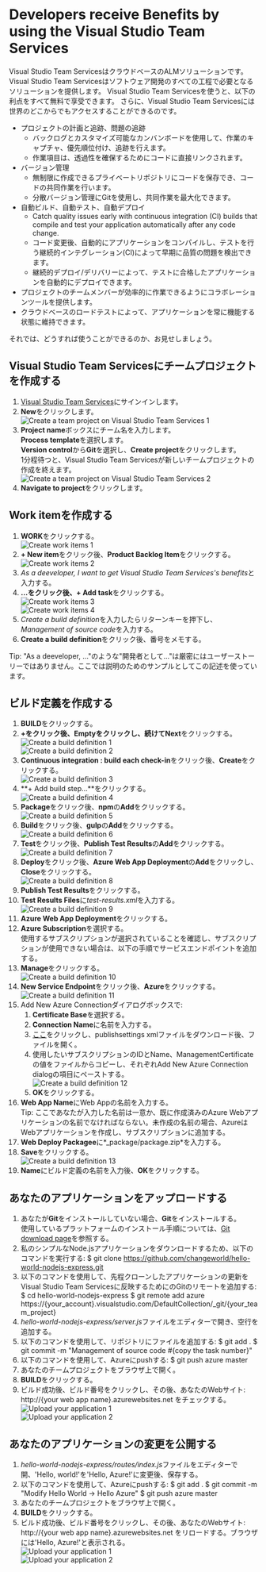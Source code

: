# Developers receive Benefits by using the Visual Studio Team Services

Visual Studio Team ServicesはクラウドベースのALMソリューションです。
Visual Studio Team Servicesはソフトウェア開発のすべての工程で必要となるソリューションを提供します。
Visual Studio Team Servicesを使うと、以下の利点をすべて無料で享受できます。
さらに、Visual Studio Team Servicesには世界のどこからでもアクセスすることができるのです。

* プロジェクトの計画と追跡、問題の追跡
    * バックログとカスタマイズ可能なカンバンボードを使用して、作業のキャプチャ、優先順位付け、追跡を行えます。
    * 作業項目は、透過性を確保するためにコードに直接リンクされます。
* バージョン管理
    * 無制限に作成できるプライベートリポジトリにコードを保存でき、コードの共同作業を行います。
    * 分散バージョン管理にGitを使用し、共同作業を最大化できます。
* 自動ビルド、自動テスト、自動デプロイ
    * Catch quality issues early with continuous integration (CI) builds that compile and test your application automatically after any code change.
    * コード変更後、自動的にアプリケーションをコンパイルし、テストを行う継続的インテグレーション(CI)によって早期に品質の問題を検出できます。
    * 継続的デプロイ/デリバリーによって、テストに合格したアプリケーションを自動的にデプロイできます。
* プロジェクトのチームメンバーが効率的に作業できるようにコラボレーションツールを提供します。
* クラウドベースのロードテストによって、アプリケーションを常に機能する状態に維持できます。

それでは、どうすれば使うことができるのか、お見せしましょう。

## Visual Studio Team Servicesにチームプロジェクトを作成する

1. [Visual Studio Team Services](https://www.visualstudio.com/)にサインインします。
2. **New**をクリックします。  
![Create a team project on Visual Studio Team Services 1](https://lh3.googleusercontent.com/-ReuwtPz4lOM/Vmisc0MYdCI/AAAAAAAAB5U/ormPqPc-DRQ/s640-Ic42/image001.png)
3. **Project name**ボックスにチーム名を入力します。  
**Process template**を選択します。  
**Version control**から**Git**を選択し、**Create project**をクリックします。  
1分程待つと、Visual Studio Team Servicesが新しいチームプロジェクトの作成を終えます。  
![Create a team project on Visual Studio Team Services 2](https://lh3.googleusercontent.com/-EQf8-fCD4_s/Vmisc1lVH4I/AAAAAAAAB7I/Vyy0jK7QgEI/s640-Ic42/image002.png)
4. **Navigate to project**をクリックします。

## Work itemを作成する

1. **WORK**をクリックする。  
![Create work items 1](https://lh3.googleusercontent.com/-54nmXwTHK1E/VmiscmJoUjI/AAAAAAAAB4w/oh0Y3WjGFxI/s640-Ic42/image003.png)
2. **+ New item**をクリック後、**Product Backlog Item**をクリックする。  
![Create work items 2](https://lh3.googleusercontent.com/-CIQzn2puEfE/VmisdOdM5BI/AAAAAAAAB7M/j1ggFeOe2GE/s640-Ic42/image004.png)
3. *As a deeveloper, I want to get Visual Studio Team Services's benefits*と入力する。
4. **…**をクリック後、**+ Add task**をクリックする。  
![Create work items 3](https://lh3.googleusercontent.com/-Va-rbsaskXI/VmisdTaVw5I/AAAAAAAAB6I/va14EhT1ji4/s640-Ic42/image005.png)  
![Create work items 4](https://lh3.googleusercontent.com/-x92_rXABQns/VmisdVwu1FI/AAAAAAAAB48/x9xx3K0kNi0/s640-Ic42/image006.png)
5. *Create a build definition*を入力したらリターンキーを押下し、*Management of source code*を入力する。
6. **Create a build definition**をクリック後、番号をメモする。

Tip: "As a deeveloper, …"のような"開発者として…"は厳密にはユーザーストーリーではありません。ここでは説明のためのサンプルとしてこの記述を使っています。

## ビルド定義を作成する

1. **BUILD**をクリックする。
2. **+**をクリック後、**Empty**をクリックし、続けて**Next**をクリックする。  
![Create a build definition 1](https://lh3.googleusercontent.com/-qOPGt_YUKfk/VmisdvzlR5I/AAAAAAAAB7Q/Y6Iv3LVCyLE/s640-Ic42/image007.png)  
![Create a build definition 2](https://lh3.googleusercontent.com/-UnQtw7hoAXo/Vmisd2atxJI/AAAAAAAAB5M/p2U9aP-JpGc/s640-Ic42/image008.png)
3. **Continuous integration : build each check-in**をクリック後、**Create**をクリックする。  
![Create a build definition 3](https://lh3.googleusercontent.com/-uGUinxG1H38/Vmisd0KoysI/AAAAAAAAB5o/GIwULQ_wjSs/s640-Ic42/image009.png)
4. **+ Add build step…**をクリックする。  
![Create a build definition 4](https://lh3.googleusercontent.com/--pT6AmxnvlE/VmiseO0UJZI/AAAAAAAAB60/thqTUUI3Ygc/s640-Ic42/image010.png)
5. **Package**をクリック後、**npm**の**Add**をクリックする。  
![Create a build definition 5](https://lh3.googleusercontent.com/-mg4E7KIltXA/VmiseTzsk9I/AAAAAAAAB68/Kj8oifg3Plo/s640-Ic42/image011.png)
6. **Build**をクリック後、**gulp**の**Add**をクリックする。  
![Create a build definition 6](https://lh3.googleusercontent.com/-yJuKJYo4WjI/VmisejR6RkI/AAAAAAAAB5k/LIFCrcmo0F0/s640-Ic42/image012.png)
7. **Test**をクリック後、**Publish Test Results**の**Add**をクリックする。  
![Create a build definition 7](https://lh3.googleusercontent.com/-sYBD1QUkp3Y/VmisewX8zJI/AAAAAAAAB5w/931feG94WZg/s640-Ic42/image013.png)
8. **Deploy**をクリック後、**Azure Web App Deployment**の**Add**をクリックし、**Close**をクリックする。  
![Create a build definition 8](https://lh3.googleusercontent.com/-lhfer9KmhPE/VmisfBVLWFI/AAAAAAAAB6A/0akt1eAPh8I/s640-Ic42/image014.png)
9. **Publish Test Results**をクリックする。
10. **Test Results Files**に*test-results.xml*を入力する。  
![Create a build definition 9](https://lh3.googleusercontent.com/-r8K2AHXPeAc/VmisfLp2tgI/AAAAAAAAB58/4sC6aqC8WlA/s640-Ic42/image015.png)
11. **Azure Web App Deployment**をクリックする。
12. **Azure Subscription**を選択する。  
使用するサブスクリプションが選択されていることを確認し、サブスクリプションが使用できない場合は、以下の手順でサービスエンドポイントを追加する。
  1. **Manage**をクリックする。  
  ![Create a build definition 10](https://lh3.googleusercontent.com/-AjUWeFhYhcs/VmisfQL4NBI/AAAAAAAAB6w/Aow_NVnjddA/s640-Ic42/image016.png)
  2. **New Service Endpoint**をクリック後、**Azure**をクリックする。  
  ![Create a build definition 11](https://lh3.googleusercontent.com/-IYhV8uAPFtI/VmisgfvmswI/AAAAAAAAB6c/zlL4OTGhaxc/s640-Ic42/image017.png)
  3. Add New Azure Connectionダイアログボックスで:
      1. **Certificate Base**を選択する。
      2. **Connection Name**に名前を入力する。
      3. [ここ](https://go.microsoft.com/fwlink/?LinkId=254432)をクリックし、publishsettings xmlファイルをダウンロード後、ファイルを開く。
      4. 使用したいサブスクリプションのIDとName、ManagementCertificateの値をファイルからコピーし、それぞれAdd New Azure Connection dialogの項目にペーストする。  
      ![Create a build definition 12](https://lh3.googleusercontent.com/-Yi-NsbiKmh4/VmisgowbEtI/AAAAAAAAB6Y/lo7qrM0Wg6c/s640-Ic42/image018.png)
      5. **OK**をクリックする。
13. **Web App Name**にWeb Appの名前を入力する。  
Tip: ここであなたが入力した名前は一意か、既に作成済みのAzure Webアプリケーションの名前でなければならない。未作成の名前の場合、AzureはWebアプリケーションを作成し、サブスクリプションに追加する。
14. **Web Deploy Packagee**に*_package/package.zip*を入力する。
15. **Save**をクリックする。  
![Create a build definition 13](https://lh3.googleusercontent.com/-ytPyQVUuxic/VmisgiUYOHI/AAAAAAAAB6U/WZRO5PVdlwI/s640-Ic42/image019.png)
16. **Name**にビルド定義の名前を入力後、**OK**をクリックする。

## あなたのアプリケーションをアップロードする

1. あなたが**Git**をインストールしていない場合、**Git**をインストールする。  
使用しているプラットフォームのインストール手順については、[Git download page](http://git-scm.com/download)を参照する。
2. 私のシンプルなNode.jsアプリケーションをダウンロードするため、以下のコマンドを実行する:
    $ git clone https://github.com/changeworld/hello-world-nodejs-express.git
3. 以下のコマンドを使用して、先程クローンしたアプリケーションの更新をVisual Studio Team Servicesに反映するためにのGitのリモートを追加する:
    $ cd hello-world-nodejs-express
    $ git remote add azure https://{your_account}.visualstudio.com/DefaultCollection/_git/{your_team_project}
4. *hello-world-nodejs-express/server.js*ファイルをエディターで開き、空行を追加する。
5. 以下のコマンドを使用して、リポジトリにファイルを追加する:
    $ git add .
    $ git commit -m "Management of source code #{copy the task number}"
6. 以下のコマンドを使用して、Azureにpushする:
    $ git push azure master
7. あなたのチームプロジェクトをブラウザ上で開く。
8. **BUILD**をクリックする。
9. ビルド成功後、ビルド番号をクリックし、その後、あなたのWebサイト: http://{your web app name}.azurewebsites.net をチェックする。  
![Upload your application 1](https://lh3.googleusercontent.com/-Gtesh_MM0tA/VmishLC_EnI/AAAAAAAAB7E/tO6Q4rgcNSw/s640-Ic42/image021.png)  
![Upload your application 2](https://lh3.googleusercontent.com/-2jJU7iR63Vc/VmishU_HZuI/AAAAAAAAB6s/v683cG5R_8s/s640-Ic42/image022.png)

## あなたのアプリケーションの変更を公開する

1. *hello-world-nodejs-express/routes/index.js*ファイルをエディターで開、'Hello, world!'を'Hello, Azure!'に変更後、保存する。
2. 以下のコマンドを使用して、Azureにpushする:
    $ git add .
    $ git commit -m "Modify Hello World -> Hello Azure"
    $ git push azure master
3. あなたのチームプロジェクトをブラウザ上で開く。
4. **BUILD**をクリックする。
5. ビルド成功後、ビルド番号をクリックし、その後、あなたのWebサイト: http://{your web app name}.azurewebsites.net をリロードする。ブラウザには'Hello, Azure!'と表示される。  
![Upload your application 1](https://lh3.googleusercontent.com/-j826snN-trg/VmishnAWyJI/AAAAAAAAB64/Oov-N4ENo-I/s640-Ic42/image023.png)  
![Upload your application 2](https://lh3.googleusercontent.com/-l8YCj91UY6s/Vmish5R2a3I/AAAAAAAAB7A/9hEQJsoUjug/s640-Ic42/image024.png)
